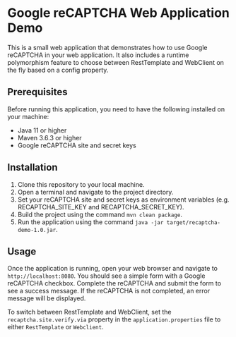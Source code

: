 # Google reCAPTCHA Web Application Demo

This is a small web application that demonstrates how to use Google reCAPTCHA in your web application. It also includes a runtime polymorphism feature to choose between RestTemplate and WebClient on the fly based on a config property.

## Prerequisites

Before running this application, you need to have the following installed on your machine:

- Java 11 or higher
- Maven 3.6.3 or higher
- Google reCAPTCHA site and secret keys

## Installation

1. Clone this repository to your local machine.
2. Open a terminal and navigate to the project directory.
3. Set your reCAPTCHA site and secret keys as environment variables (e.g. RECAPTCHA_SITE_KEY and RECAPTCHA_SECRET_KEY).
4. Build the project using the command `mvn clean package`.
5. Run the application using the command `java -jar target/recaptcha-demo-1.0.jar`.

## Usage

Once the application is running, open your web browser and navigate to `http://localhost:8080`. You should see a simple form with a Google reCAPTCHA checkbox. Complete the reCAPTCHA and submit the form to see a success message. If the reCAPTCHA is not completed, an error message will be displayed.

To switch between RestTemplate and WebClient, set the `recaptcha.site.verify.via` property in the `application.properties` file to either `RestTemplate` or `Webclient`. 
